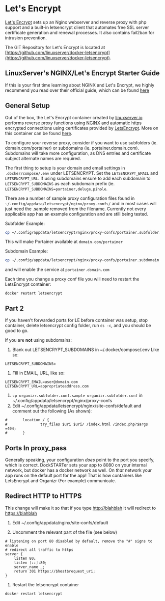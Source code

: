 # Let's Encrypt

[Let's Encrypt](https://letsencrypt.org/) sets up an Nginx webserver and reverse proxy with php support and a built-in letsencrypt client that automates free SSL server certificate generation and renewal processes. It also contains fail2ban for intrusion prevention.

The GIT Repository for Let's Encrypt is located at [https://github.com/linuxserver/docker-letsencrypt](https://github.com/linuxserver/docker-letsencrypt).

## LinuxServer's NGINX/Let's Encrypt Starter Guide

If this is your first time learning about NGINX and Let's Encrypt, we highly recommend you read over their official guide, which can be found [here](https://blog.linuxserver.io/2019/04/25/letsencrypt-nginx-starter-guide/)

## General Setup

Out of the box, the Let's Encrypt container created by [linuxserver.io](https://www.linuxserver.io/) performs reverse proxy functions using [NGINX](https://www.nginx.com/) and automatic https encrypted connections using certificates provided by [LetsEncrypt](https://letsencrypt.org/). More on this container can be found [here](https://hub.docker.com/r/linuxserver/letsencrypt/).

To configure your reverse proxy, consider if you want to use subfolders (ie. domain.com/portainer) or subdomains (ie. portainer.domain.com). Subdomains will take more configuration, as DNS entries and certificate subject alternate names are required.

The first thing to setup is your domain and email settings in `.docker/compose/.env` under LETSENCRYPT. Set the `LETSENCRYPT_EMAIL` and `LETSENCRYPT_URL`. If using subdomains ensure to add each subdomain to `LETSENCRYPT_SUBDOMAINS` as each subdomain prefix (ie. `LETSENCRYPT_SUBDOMAINS=portainer,deluge,pihole`.

There are a number of sample proxy configuration files found in `~/.config/appdata/letsencrypt/nginx/proxy-confs/` and in most cases will just need the .sample removed from the filename. Currently not every applicable app has an example configuration and are still being tested.

Subfolder Example:

```bash
cp ~/.config/appdata/letsencrypt/nginx/proxy-confs/portainer.subfolder.conf.sample ~/.config/appdata/letsencrypt/nginx/proxy-confs/portainer.subfolder.conf
```

This will make Portainer available at `domain.com/portainer`

Subdomain Example:

```bash
cp ~/.config/appdata/letsencrypt/nginx/proxy-confs/portainer.subdomain.conf.sample ~/.config/appdata/letsencrypt/nginx/proxy-confs/portainer.subdomain.conf
```

and will enable the service at `portainer.domain.com`

Each time you change a proxy conf file you will need to restart the LetsEncrypt container:

`docker restart letsencrypt`

## Part 2

If you haven't forwarded ports for LE before container was setup, stop container, delete letsencrypt config folder, run `ds -c`, and you should be good to go.

If you are **not** using subdomains:

1. Blank out LETSENCRYPT_SUBDOMAINS in ~/.docker/compose/.env Like so:

```nginx
LETSENCRYPT_SUBDOMAINS=
```

1. Fill in EMAIL, URL, like so:

```env
LETSENCRYPT_EMAIL=user@domain.com
LETSENCRYPT_URL=appropriateaddress.com
```

1. `cp organizr.subfolder.conf.sample organizr.subfolder.conf` in ~/.config/appdata/letsencrypt/nginx/proxy-confs
1. Edit ~/.config/appdata/letsencrypt/nginx/site-confs/default and comment out the following (As shown):

```nginx
#       location / {
#               try_files $uri $uri/ /index.html /index.php?$args =404;
#       }
```

## Ports In proxy_pass

Generally speaking, your configuration _does_ point to the port you specify, which is correct. DockSTARTer sets your app to 8080 on your internal network, but docker has a docker network as well. On _that_ network your app runs on the default port for the app! That is how containers like LetsEncrypt and Organizr (For example) communicate.

## Redirect HTTP to HTTPS

This change will make it so that if you type <http://blahblah> it will redirect to <https://blahblah>

1. Edit ~/.config/appdata/nginx/site-confs/default

1. Uncomment the relevant part of the file (see below)

```nginx
# listening on port 80 disabled by default, remove the "#" signs to enable
# redirect all traffic to https
server {
    listen 80;
    listen [::]:80;
    server_name _;
    return 301 https://$host$request_uri;
}
```

1. Restart the letsencrypt container

`docker restart letsencrypt`
